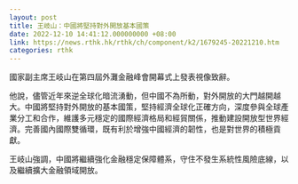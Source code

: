 ```yaml
---
layout: post
title: 王岐山：中國將堅持對外開放基本國策
date: 2022-12-10 14:41:12.000000000 +08:00
link: https://news.rthk.hk/rthk/ch/component/k2/1679245-20221210.htm
categories: rthk
---
```


國家副主席王岐山在第四屆外灘金融峰會開幕式上發表視像致辭。

他說，儘管近年來逆全球化暗流湧動，但中國不為所動，對外開放的大門越開越大。中國將堅持對外開放的基本國策，堅持經濟全球化正確方向，深度參與全球產業分工和合作，維護多元穩定的國際經濟格局和經貿關係，推動建設開放型世界經濟。完善國內國際雙循環，既有利於增強中國經濟的韌性，也是對世界的積極貢獻。

王岐山強調，中國將繼續強化金融穩定保障體系，守住不發生系統性風險底線，以及繼續擴大金融領域開放。
